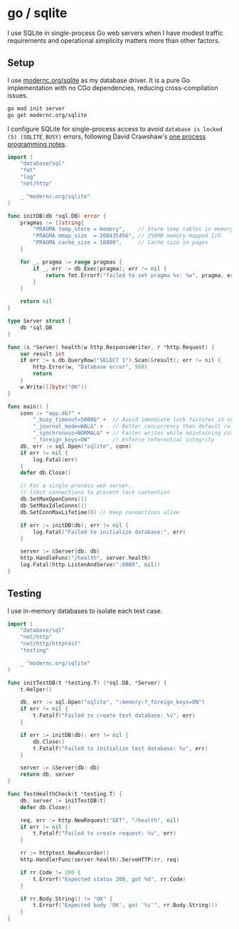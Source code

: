 # go / sqlite

I use SQLite in single-process Go web servers
when I have modest traffic requirements
and operational simplicity matters more than other factors.

## Setup

I use [modernc.org/sqlite](https://pkg.go.dev/modernc.org/sqlite) as
my database driver.
It is a pure Go implementation with no CGo dependencies,
reducing cross-compilation issues.

```bash
go mod init server
go get modernc.org/sqlite
```

I configure SQLite for single-process access to avoid
`database is locked (5) (SQLITE_BUSY)` errors,
following David Crawshaw's
[one process programming notes](https://crawshaw.io/blog/one-process-programming-notes).

```go
import (
    "database/sql"
    "fmt"
    "log"
    "net/http"

    _ "modernc.org/sqlite"
)

func initDB(db *sql.DB) error {
    pragmas := []string{
        "PRAGMA temp_store = memory",    // Store temp tables in memory
        "PRAGMA mmap_size  = 268435456", // 256MB memory-mapped I/O
        "PRAGMA cache_size = 10000",     // Cache size in pages
    }

    for _, pragma := range pragmas {
        if _, err := db.Exec(pragma); err != nil {
            return fmt.Errorf("failed to set pragma %s: %w", pragma, err)
        }
    }

    return nil
}

type Server struct {
    db *sql.DB
}

func (s *Server) health(w http.ResponseWriter, r *http.Request) {
    var result int
    if err := s.db.QueryRow("SELECT 1").Scan(&result); err != nil {
        http.Error(w, "Database error", 500)
        return
    }
    w.Write([]byte("OK"))
}

func main() {
    conn := "app.db?" +
        "_busy_timeout=5000&" +  // Avoid immediate lock failures in concurrent access
        "_journal_mode=WAL&" +   // Better concurrency than default rollback journal
        "_synchronous=NORMAL&" + // Faster writes while maintaining crash safety
        "_foreign_keys=ON"       // Enforce referential integrity
    db, err := sql.Open("sqlite", conn)
    if err != nil {
        log.Fatal(err)
    }
    defer db.Close()

    // For a single-process web server,
    // limit connections to prevent lock contention
    db.SetMaxOpenConns(1)
    db.SetMaxIdleConns(1)
    db.SetConnMaxLifetime(0) // Keep connections alive

    if err := initDB(db); err != nil {
        log.Fatal("Failed to initialize database:", err)
    }

    server := &Server{db: db}
    http.HandleFunc("/health", server.health)
    log.Fatal(http.ListenAndServe(":8080", nil))
}
```

## Testing

I use in-memory databases to isolate each
test case.

```go
import (
    "database/sql"
    "net/http"
    "net/http/httptest"
    "testing"

    _ "modernc.org/sqlite"
)

func initTestDB(t *testing.T) (*sql.DB, *Server) {
    t.Helper()

    db, err := sql.Open("sqlite", ":memory:?_foreign_keys=ON")
    if err != nil {
        t.Fatalf("Failed to create test database: %v", err)
    }

    if err := initDB(db); err != nil {
        db.Close()
        t.Fatalf("Failed to initialize test database: %v", err)
    }

    server := &Server{db: db}
    return db, server
}

func TestHealthCheck(t *testing.T) {
    db, server := initTestDB(t)
    defer db.Close()

    req, err := http.NewRequest("GET", "/health", nil)
    if err != nil {
        t.Fatalf("Failed to create request: %v", err)
    }

    rr := httptest.NewRecorder()
    http.HandlerFunc(server.health).ServeHTTP(rr, req)

    if rr.Code != 200 {
        t.Errorf("Expected status 200, got %d", rr.Code)
    }

    if rr.Body.String() != "OK" {
        t.Errorf("Expected body 'OK', got '%s'", rr.Body.String())
    }
}
```
